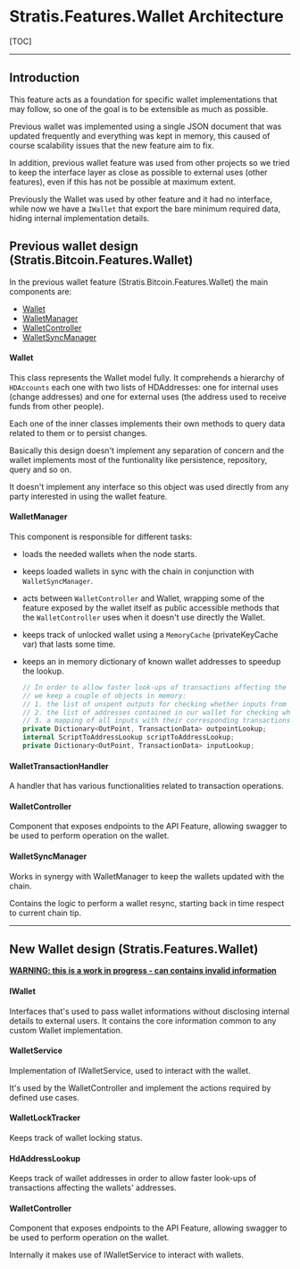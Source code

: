 # Stratis.Features.Wallet Architecture

[TOC]

------

## Introduction

This feature acts as a foundation for specific wallet implementations that may follow, so one of the goal is to be extensible as much as possible.

Previous wallet was implemented using a single JSON document that was updated frequently and everything was kept in memory, this caused of course scalability issues that the new feature aim to fix.

In addition, previous wallet feature was used from other projects so we tried to keep the interface layer as close as possible to external uses (other features), even if this has not be possible at maximum extent.

Previously the Wallet was used by other feature and it had no interface, while now we have a `IWallet` that export the bare minimum required data, hiding internal implementation details.



## Previous wallet design (Stratis.Bitcoin.Features.Wallet)

In the previous wallet feature (Stratis.Bitcoin.Features.Wallet) the main components are:

- [Wallet](#Wallet)
- [WalletManager](#WalletManager)
- [WalletController](#WalletController)
- [WalletSyncManager](#WalletSyncManager)



#### Wallet

This class represents the Wallet model fully. It comprehends a hierarchy of `HDAccounts` each one with two lists of HDAddresses: one for internal uses (change addresses) and one for external uses (the address used to receive funds from other people).

Each one of the inner classes implements their own methods to query data related to them or to persist changes.

Basically this design doesn't implement any separation of concern and the wallet implements most of the funtionality like persistence, repository, query and so on.

It doesn't implement any interface so this object was used directly from any party interested in using the wallet feature.



#### WalletManager

This component is responsible for different tasks: 

- loads the needed wallets when the node starts.

- keeps loaded wallets in sync with the chain in conjunction with `WalletSyncManager`.

- acts between `WalletController` and Wallet, wrapping some of the feature exposed by the wallet itself as public accessible methods that the `WalletController` uses when it doesn't use directly the Wallet.

- keeps track of unlocked wallet using a `MemoryCache` (privateKeyCache var) that lasts some time.

- keeps an in memory dictionary of known wallet addresses to speedup the lookup.

  ```c#
  // In order to allow faster look-ups of transactions affecting the wallets' addresses,
  // we keep a couple of objects in memory:
  // 1. the list of unspent outputs for checking whether inputs from a transaction are being spent by our wallet and
  // 2. the list of addresses contained in our wallet for checking whether a transaction is being paid to the wallet.
  // 3. a mapping of all inputs with their corresponding transactions, to facilitate rapid lookup
  private Dictionary<OutPoint, TransactionData> outpointLookup;
  internal ScriptToAddressLookup scriptToAddressLookup;
  private Dictionary<OutPoint, TransactionData> inputLookup;
  ```



#### WalletTransactionHandler

A handler that has various functionalities related to transaction operations.



#### WalletController

Component that exposes endpoints to the API Feature, allowing swagger to be used to perform operation on the wallet.



#### WalletSyncManager

Works in synergy with WalletManager to keep the wallets updated with the chain.

Contains the logic to perform a wallet resync, starting back in time respect to current chain tip.



------



## New Wallet design (Stratis.Features.Wallet)

<u>**WARNING: this is a work in progress - can contains invalid information**</u>

#### IWallet

Interfaces that's used to pass wallet informations without disclosing internal details to external users.
It contains the core information common to any custom Wallet implementation.



#### WalletService

Implementation of IWalletService, used to interact with the wallet.

It's used by the WalletController and implement the actions required by defined use cases.



#### WalletLockTracker

Keeps track of wallet locking status.



#### HdAddressLookup

Keeps track of wallet addresses in order to allow faster look-ups of transactions affecting the wallets' addresses.



#### WalletController

Component that exposes endpoints to the API Feature, allowing swagger to be used to perform operation on the wallet.

Internally it makes use of IWalletService to interact with wallets.